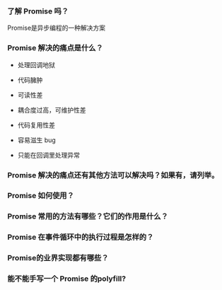 ### 了解 Promise 吗？

Promise是异步编程的一种解决方案

### Promise 解决的痛点是什么？

- 处理回调地狱
- 代码臃肿
- 可读性差
- 耦合度过高，可维护性差

- 代码复用性差
- 容易滋生 bug
- 只能在回调里处理异常

### Promise 解决的痛点还有其他方法可以解决吗？如果有，请列举。

### Promise 如何使用？

### Promise 常用的方法有哪些？它们的作用是什么？

### Promise 在事件循环中的执行过程是怎样的？

### Promise的业界实现都有哪些？

### 能不能手写一个 Promise 的polyfill?

